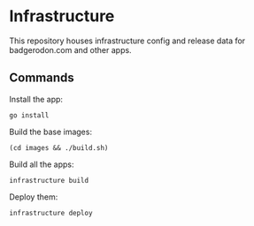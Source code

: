 # Infrastructure

This repository houses infrastructure config and release data for badgerodon.com and other apps.

## Commands

Install the app:

    go install

Build the base images:

    (cd images && ./build.sh)

Build all the apps:

    infrastructure build

Deploy them:

    infrastructure deploy

